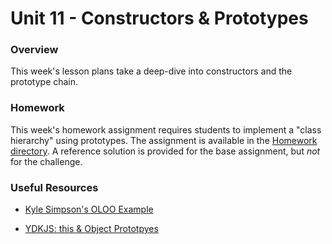 # Unit 11 - Constructors & Prototypes

### Overview

This week's lesson plans take a deep-dive into constructors and the prototype chain.

### Homework

This week's homework assignment requires students to implement a "class hierarchy" using prototypes. The assignment is available in the [Homework directory](2-Homework). A reference solution is provided for the base assignment, but _not_ for the challenge.

### Useful Resources

* [Kyle Simpson's OLOO Example](http://gist.github.com/getify/5572383)

* [YDKJS: this & Object Prototpyes](http://github.com/getify/You-Dont-Know-JS/blob/master/this%20%26%20object%20prototypes/README.md)
